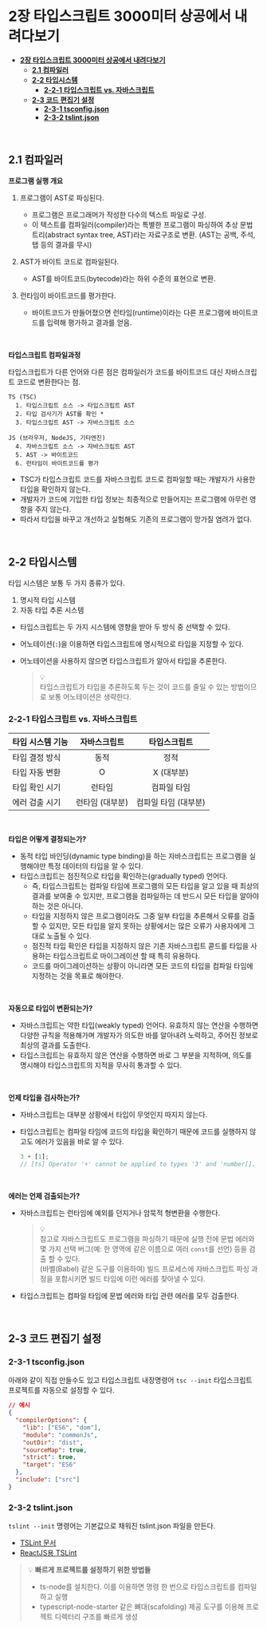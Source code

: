 # **2장 타입스크립트 3000미터 상공에서 내려다보기**

- [**2장 타입스크립트 3000미터 상공에서 내려다보기**](#2장-타입스크립트-3000미터-상공에서-내려다보기)
  - [**2.1 컴파일러**](#21-컴파일러)
  - [**2-2 타입시스템**](#2-2-타입시스템)
    - [**2-2-1 타입스크립트 vs. 자바스크립트**](#2-2-1-타입스크립트-vs-자바스크립트)
  - [**2-3 코드 편집기 설정**](#2-3-코드-편집기-설정)
    - [**2-3-1 tsconfig.json**](#2-3-1-tsconfigjson)
    - [**2-3-2 tslint.json**](#2-3-2-tslintjson)

<br>

## **2.1 컴파일러**

**프로그램 실행 개요**

1. 프로그램이 AST로 파싱된다.

   - 프로그램은 프로그래머가 작성한 다수의 텍스트 파일로 구성.
   - 이 텍스트를 컴파일러(compiler)라는 특별한 프로그램이 파싱하여 추상 문법 트리(abstract syntax tree, AST)라는 자료구조로 변환. (AST는 공백, 주석, 탭 등의 결과를 무시)

2. AST가 바이트 코드로 컴파일된다.

   - AST를 바이트코드(bytecode)라는 하위 수준의 표현으로 변환.

3. 런타임이 바이트코드를 평가한다.
   - 바이트코드가 만들어졌으면 런타임(runtime)이라는 다른 프로그램에 바이트코드를 입력해 평가하고 결과를 얻음.

<br>

**타입스크립트 컴파일과정**

타입스크립트가 다른 언어와 다른 점은 컴파일러가 코드를 바이트코드 대신 자바스크립트 코드로 변환한다는 점.

```
TS (TSC)
  1. 타입스크립트 소스 -> 타입스크립트 AST
  2. 타입 검사기가 AST를 확인 *
  3. 타입스크립트 AST -> 자바스크립트 소스

JS (브라우저, NodeJS, 기타엔진)
  4. 자바스크립트 소스 -> 자바스크립트 AST
  5. AST -> 바이트코드
  6. 런타임이 바이트코드를 평가
```

- TSC가 타입스크립트 코드를 자바스크립트 코드로 컴파일할 때는 개발자가 사용한 타입을 확인하지 않는다.
- 개발자가 코드에 기입한 타입 정보는 최종적으로 만들어지는 프로그램에 아무런 영향을 주지 않는다.
- 따라서 타입을 바꾸고 개선하고 실험해도 기존의 프로그램이 망가질 염려가 없다.

<br>

## **2-2 타입시스템**

타입 시스템은 보통 두 가지 종류가 있다.

1. 명시적 타입 시스템
2. 자동 타입 추론 시스템

- 타입스크립트는 두 가지 시스템에 영향을 받아 두 방식 중 선택할 수 있다.
- 어노테이션(`:`)을 이용하면 타입스크립트에 명시적으로 타입을 지정할 수 있다.
- 어노테이션을 사용하지 않으면 타입스크립트가 알아서 타입을 추론한다.

  > 💡  
  > 타입스크립트가 타입을 추론하도록 두는 것이 코드를 줄일 수 있는 방법이므로 보통 어노테이션은 생략한다.

### **2-2-1 타입스크립트 vs. 자바스크립트**

| 타입 시스템 기능 |  자바스크립트   |     타입스크립트     |
| ---------------- | :-------------: | :------------------: |
| 타입 결정 방식   |      동적       |         정적         |
| 타입 자동 변환   |        O        |      X (대부분)      |
| 타입 확인 시기   |     런타임      |     컴파일 타임      |
| 에러 검출 시기   | 런타임 (대부분) | 컴파일 타임 (대부분) |

<br>

**타입은 어떻게 결정되는가?**

- 동적 타입 바인딩(dynamic type binding)을 하는 자바스크립트는 프로그램을 실행해야만 특정 데이터의 타입을 알 수 있다.
- 타입스크립트는 점진적으로 타입을 확인하는(gradually typed) 언어다.
  - 즉, 타입스크립트는 컴파일 타임에 프로그램의 모든 타입을 알고 있을 때 최상의 결과를 보여줄 수 있지만, 프로그램을 컴파일하는 데 반드시 모든 타입을 알아야 하는 것은 아니다.
  - 타입을 지정하지 않은 프로그램이라도 그중 일부 타입을 추론해서 오류를 검출할 수 있지만, 모든 타입을 알지 못하는 상황에서는 많은 오류가 사용자에게 그대로 노출될 수 있다.
  - 점진적 타입 확인은 타입을 지정하지 않은 기존 자바스크립트 콛드를 타입을 사용하는 타입스크립트로 마이그레이션 할 때 특히 유용하다.
  - 코드를 마이그레이션하는 상황이 아니라면 모든 코드의 타입을 컴파일 타임에 지정하는 것을 목표로 해야한다.

<br>

**자동으로 타입이 변환되는가?**

- 자바스크립트는 약한 타입(weakly typed) 언어다. 유효하지 않는 연산을 수행하면 다양한 규칙을 적용해가며 개발자가 의도한 바를 알아내려 노력하고, 주어진 정보로 최상의 결과를 도출한다.
- 타입스크립트는 유효하지 않은 연산을 수행하면 바로 그 부분을 지적하며, 의도를 명시해야 타입스크립트의 지적을 무사히 통과할 수 있다.

<br>

**언제 타입을 검사하는가?**

- 자바스크립트는 대부분 상황에서 타입이 무엇인지 따지지 않는다.
- 타입스크립트는 컴파일 타임에 코드의 타입을 확인하기 때문에 코드를 실행하지 않고도 에러가 있음을 바로 알 수 있다.

  ```typescript
  3 + [1];
  // [ts] Operator '+' cannot be applied to types '3' and 'number[]. [2365]
  ```

<br>

**에러는 언제 검출되는가?**

- 자바스크립트는 런타임에 예외를 던지거나 암묵적 형변환을 수행한다.
  > 💡  
  > 참고로 자바스크립트도 프로그램을 파싱하기 때문에 실행 전에 문법 에러와 몇 가지 선택 버그(예: 한 영역에 같은 이름으로 여러 `const`를 선언) 등을 검출 할 수 있다.  
  > (바벨(Babel) 같은 도구를 이용하여) 빌드 프로세스에 자바스크립트 파싱 과정을 포함시키면 빌드 타임에 이런 에러를 찾아낼 수 있다.
- 타입스크립트는 컴파일 타임에 문법 에러와 타입 관련 에러를 모두 검출한다.

<br>

## **2-3 코드 편집기 설정**

### **2-3-1 tsconfig.json**

아래와 같이 직접 만들수도 있고 타입스크립트 내장명령어 `tsc --init` 타입스크립트 프로젝트를 자동으로 설정할 수 있다.

```json
// 예시
{
  "compilerOptions": {
    "lib": ["ES6", "dom"],
    "module": "commonJs",
    "outDir": "dist",
    "sourceMap": true,
    "strict": true,
    "target": "ES6"
  },
  "include": ["src"]
}
```

### **2-3-2 tslint.json**

`tslint --init` 명령어는 기본값으로 채워진 tslint.json 파일을 만든다.

- [TSLint 문서](https://palantir.github.io/tslint/rules/)
- [ReactJS용 TSLint](https://www.npmjs.com/package/tslint-react/)

> 💡 **빠르게 프로젝트를 설정하기 위한 방법들**
>
> - ts-node를 설치한다. 이를 이용하면 명령 한 번으로 타입스크립트를 컴파일하고 실행
> - typescript-node-starter 같은 뼈대(scafolding) 제공 도구를 이용해 프로젝트 디렉터리 구조를 빠르게 생성
